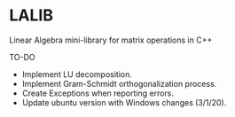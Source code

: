# LALIB
Linear Algebra mini-library for matrix operations in C++


TO-DO
-	Implement LU decomposition.
-	Implement Gram-Schmidt orthogonalization process.
-	Create Exceptions when reporting errors.
-	Update ubuntu version with Windows changes (3/1/20).
